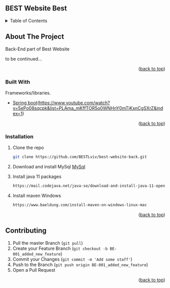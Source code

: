 ## BEST Website Best

<!-- TABLE OF CONTENTS -->
<details>
  <summary>Table of Contents</summary>
  <ol>
    <li>
      <a href="#about-the-project">About The Project</a>
      <ul>
        <li><a href="#built-with">Built With</a></li>
      </ul>
    </li>
    <li>
      <a href="#installation">Installation</a>
    </li>
    <li><a href="#contributing">Contributing</a></li>
    <li><a href="#contact">Contact</a></li>
  </ol>
</details>



<!-- ABOUT THE PROJECT -->
## About The Project

Back-End part of Best Website

to be continued... 

<p align="right">(<a href="#top">back to top</a>)</p>



### Built With

Frameworks/libraries.

* [Spring boot](https://www.youtube.com/playlist?list=PL6jg6AGdCNaWF-sUH2QDudBRXo54zuN1t)(https://www.youtube.com/watch?v=5ePo08sqcpk&list=PLAma_mKffTOR5o0WNHnY0mTjKxnCgSXrZ&index=1)

<p align="right">(<a href="#top">back to top</a>)</p>



### Installation

1. Clone the repo
   ```sh
   git clone https://github.com/BESTLviv/best-website-back.git
   ```
2. Download and install MySql
    [MySql](https://dev.mysql.com/doc/mysql-installation-excerpt/5.7/en/)
    
3. Install java 11 packages
   ```sh
   https://mail.codejava.net/java-se/download-and-install-java-11-openjdk-and-oracle-jdk
   ```
4. Install maven
Windows
   ```sh
   https://www.baeldung.com/install-maven-on-windows-linux-mac
   ```

<p align="right">(<a href="#top">back to top</a>)</p>



<!-- CONTRIBUTING -->
## Contributing

1. Pull the master Branch (`git pull`)
2. Create your Feature Branch (`git checkout -b BE-001_added_new_feature`)
3. Commit your Changes (`git commit -m 'Add some staff'`)
4. Push to the Branch (`git push origin BE-001_added_new_feature`)
5. Open a Pull Request

<p align="right">(<a href="#top">back to top</a>)</p>
